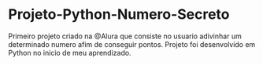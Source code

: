 # Projeto-Python-Numero-Secreto
Primeiro projeto criado na @Alura que consiste no usuario adivinhar um determinado numero afim de conseguir pontos. Projeto foi desenvolvido em Python no inicio de meu aprendizado.
